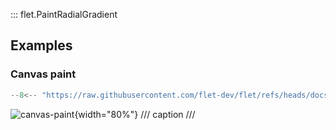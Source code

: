 ::: flet.PaintRadialGradient

## Examples

### Canvas paint

```python
--8<-- "https://raw.githubusercontent.com/flet-dev/flet/refs/heads/docs/fix-links/sdk/python/examples/controls/types/paint-gradient/paint-radial-gradient/canvas-paint.py"
```

![canvas-paint](https://raw.githubusercontent.com/flet-dev/flet/docs/fix-links/sdk/python/examples/controls/types/paint-gradient/paint-radial-gradient/media/canvas-paint.png){width="80%"}
/// caption
///

